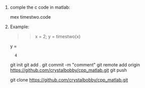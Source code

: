 1) comple the c code in matlab:

 	mex timestwo.code


2) Example:
	>> x = 2;
	>> y = timestwo(x)

	y =

	     4


     git init
     git add .
     git commit -m "comment"
     git remote add origin https://github.com/crystalbobby/cpp_matlab.git
     git push

     git clone https://github.com/crystalbobby/cpp_matlab.git






